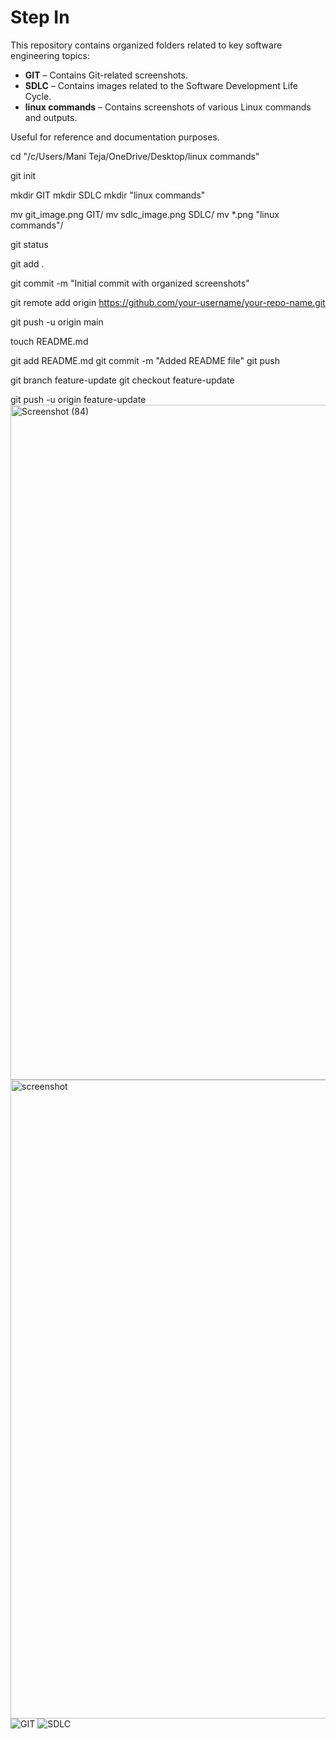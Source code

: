 # Step In

This repository contains organized folders related to key software engineering topics:

- **GIT** – Contains Git-related screenshots.
- **SDLC** – Contains images related to the Software Development Life Cycle.
- **linux commands** – Contains screenshots of various Linux commands and outputs.

Useful for reference and documentation purposes.


cd "/c/Users/Mani Teja/OneDrive/Desktop/linux commands"

git init

mkdir GIT
mkdir SDLC
mkdir "linux commands"

mv git_image.png GIT/
mv sdlc_image.png SDLC/
mv *.png "linux commands"/

git status

git add .

git commit -m "Initial commit with organized screenshots"

git remote add origin https://github.com/your-username/your-repo-name.git

git push -u origin main

touch README.md

git add README.md
git commit -m "Added README file"
git push

git branch feature-update
git checkout feature-update

git push -u origin feature-update
<img width="1920" height="1080" alt="Screenshot (84)" src="https://github.com/user-attachments/assets/12e69c5e-31bf-4c0e-8185-51c08e33856b" />
<img width="779" height="1022" alt="screenshot" src="https://github.com/user-attachments/assets/0ad594a0-0640-459d-9e75-63c3f8102f19" />
![GIT](https://github.com/user-attachments/assets/d5bfea12-e1ea-4000-ab81-2dd930a57743)
![SDLC](https://github.com/user-attachments/assets/a221d91e-de66-4428-b67f-f3e0aeb466a0)
